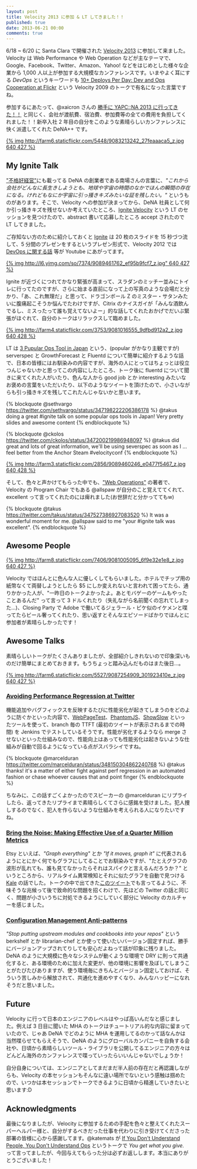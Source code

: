 ```yaml
---
layout: post
title: Velocity 2013 に参加 & LT してきました！！
published: true
date: 2013-06-21 00:00
comments: true
---
```


6/18 ~ 6/20 に Santa Clara で開催された [Velocity 2013](http://velocityconf.com/velocity2013/) に参加して来ました。Velocity は Web Performance や Web Operation などが主なテーマで、Google、Facebook、Twitter、Amazon、Yahoo! などをはじめとした様々な企業から 1,000 人以上が参加する大規模なカンファレンスです。いまやよく耳にする *DevOps* というキーワードも [10+ Deploys Per Day: Dev and Ops Cooperation at Flickr](http://www.youtube.com/watch?v=LdOe18KhtT4) という Velocity 2009 のトークで有名になった言葉ですね。

参加するにあたって、@xaicron さんの [勝手に YAPC::NA 2013 に行ってきた！！](http://blog.livedoor.jp/xaicron/archives/54515196.html) と同じく、会社が渡航費、宿泊費、参加費等の全ての費用を負担してくれました！！新卒入社 2 年目の自分をこのような素晴らしいカンファレンスに快く派遣してくれた DeNA++ です。

[{% img http://farm6.staticflickr.com/5448/9083213242_27feaaaca5_z.jpg 640 427 %}](http://www.flickr.com/photos/oreillyconf/9083213242/in/set-72157634209656690/)

## My Ignite Talk

["不格好経営"](http://www.amazon.co.jp/exec/obidos/ASIN/4532318955/takus-22/ref=nosim)にも載ってる DeNA の創業者である南場さんの言葉に、*"これから会社がどんなに長生きしようとも、地球や宇宙の時間のなかでほんの瞬間の存在になる。けれどもなにか宇宙に引っ掻きキズみたいな証を残したい。"* というものがあります。そこで、Velocity への参加が決まってから、DeNA 社員として何か引っ掻きキズを残せないか考えていたところ、[Ignite Velocity](http://velocityconf.com/velocity2013/public/schedule/detail/29483) という LT のセッションを見つけたので、abstract 書いて応募したところ accept されたので LT してきました。

ご存知ない方のために紹介しておくと [Ignite](http://igniteshow.com/) は 20 枚のスライドを 15 秒づつ流して、5 分間のプレゼンをするというプレゼン形式で、Velocity 2012 では [DevOps に関する話](http://www.youtube.com/watch?v=Xfu47E5MkJo) 等が Youtube にあがってます。

[{% img http://l6.yimg.com/so/7374/9089461762_ef95b9fcf7_z.jpg" 640 427 %}](http://www.flickr.com/photos/oreillyconf/9089461762/)

Ignite が近づくにつれてかなり緊張が高まって、スラダンのミッチー並みにトイレに行ってたのですが、さらに始まる直前になって上の写真のような会場だと分かり、「あ、これ無理だ」と思って、ドラゴンボール Z のミスター・サタンみたいに腹痛起こそうか悩んでたわけですが、Citrix のナイスガイが「みんな酒飲んでるし、ミスったって誰も覚えてないよー」的な話してくれたおかげでだいぶ緊張がほぐれて、自分のトークはリラックスして臨めました。

[{% img http://farm4.staticflickr.com/3753/9081016555_9dfbd912a2_z.jpg 640 428 %}](http://www.flickr.com/photos/oreillyconf/9081016555/)

LT は [3 Pupular Ops Tool in Japan](https://speakerdeck.com/takus/3-popular-ops-tools-in-japan) という、(popular がかなり主観ですが) serverspec と GrowthForecast と Fluentd について簡単に紹介するような話で、日本の皆様にはお馴染みの内容ですが、海外の人にとってはちょっとは役立つんじゃないかと思ってこの内容にしたところ、トーク後に fluentd について聞きに来てくれた人がいたり、色んな人から good job とか interesting みたいなお褒めの言葉をいただいたり、以下のようなツイートを頂けたので、小さいながらも引っ掻きキズを残してこれたんじゃないかと思います。

{% blockquote @sethvargo https://twitter.com/sethvargo/status/347198222206386178 %}
@takus doing a great #ignite talk on some popular ops tools in Japan! Very pretty slides and awesome content
{% endblockquote %}

{% blockquote @ckolos https://twitter.com/ckolos/status/347200219986948097 %}
@takus did great and lots of great information, we'll be using severspec as soon as I ... feel better from the Anchor Steam  #velocityconf
{% endblockquote %}

[{% img http://farm3.staticflickr.com/2856/9089460246_e0477f5467_z.jpg 640 428 %}](http://www.flickr.com/photos/oreillyconf/9089460246/)

そして、色々と声かけてもらった中でも、["Web Operations"](http://www.amazon.co.jp/exec/obidos/ASIN/4873114934/takus-22/ref=nosim) の著者で、Velocity の Program Chair でもある @allspaw が自分のこと覚えててくれて、excellent って言ってくれたのには痺れました(お世辞だと分かっててもw)

{% blockquote @takus https://twitter.com/takus/status/347527386927083520 %}
It was a wonderful moment for me. @allspaw said to me "your #ignite talk was excellent".
{% endblockquote %}

## Awesome People

[{% img http://farm8.staticflickr.com/7406/9081005095_6f9e32e1e8_z.jpg 640 427 %}](http://www.flickr.com/photos/oreillyconf/9081005095/)

Velocity ではほんとに色んな人に優しくしてもらいました。ホテルでチップ用の紙幣なくて両替しようとしたら $5 にしか変えれないと言われて困ってたら、通りかかった人が、"一昨日のトークよかったよ。あとモバゲーのゲームもやったことあるんだ" って言って 3 ドルくれたり（失礼ながら名前聞くの忘れてしまった...)、Closing Party で Adobe で働いてるジェラール・ピケ似のイケメンと喋ってたらビール奢ってくれたり、思い返すとそんなエピソードばかりでほんとに参加者が素晴らしかったです！

## Awesome Talks

素晴らしいトークがたくさんありましたが、全部紹介しきれないので印象深いものだけ簡単にまとめておきます。もうちょっと踏み込んだものはまた後日...。

[{% img http://farm6.staticflickr.com/5527/9087254909_301923410e_z.jpg 640 427 %}](http://www.flickr.com/photos/oreillyconf/9087254909/)

### [Avoiding Performance Regression at Twitter](http://cdn.oreillystatic.com/en/assets/1/event/94/Avoiding%20Performance%20Regression%20at%20Twitter%20Presentation.pdf)

機能追加やバグフィックスを反映するたびに性能劣化が起きてしまうのをどのように防ぐかといった内容で、[WebPageTest](http://webpagetest.org)、[PhantomJS](http://phantomjs.org)、[ShowSlow](http://showslow.com) といったツールを使って、branch 毎の TTFT (最初のツイートが表示されるまでの時間) を Jenkins でテストしているそうです。性能が劣化するようなら merge させないといった仕組みなので、性能向上はあっても性能劣化は起きないような仕組みが自動で回るようになっている点がスバラシイですね。

{% blockquote @marcelduran https://twitter.com/marcelduran/status/348150304862240768 %}
@takus thanks! it's a matter of either fight against perf regression in an automated fashion or chase whoever causes that and point finger
{% endblockquote %}

ちなみに、この話すごくよかったのでスピーカーの @marcelduran にリプライしたら、返ってきたリプライまで素晴らしくてさらに感銘を受けました。犯人捜しするのでなく、犯人を作らないような仕組みを考えられる人になりたいですね。

### [Bring the Noise: Making Effective Use of a Quarter Million Metrics](https://speakerdeck.com/astanway/bring-the-noise-continuously-deploying-under-a-hailstorm-of-metrics)

Etsy といえば、*"Graph everything"* とか *"If it moves, graph it"* に代表されるようにとにかく何でもグラフにしてることでお馴染みですが、"たとえグラフの波形が乱れても、誰も見てなかったらそれはスパイクと言えるんだろうか？" というところから、リアルタイム異常検知とそれに似たグラフを自動で見つける [Kale](http://codeascraft.com/2013/06/11/introducing-kale/) の話でした。トークの中で出てきた[このツイート](https://twitter.com/DEVOPS_BORAT/status/281242898165538818)でも言ってるように、不味そうな兆候って後で致命的な問題を招くわけで、先ほどの Twitter の話と同じく、問題が小さいうちに対処できるようにしていく部分に Velocity のカルチャーを感じました。

### [Configuration Management Anti-patterns](https://speakerdeck.com/skottler/configuration-management-anti-patterns)

*"Stop putting upstream modules and cookbooks into your repos"* という berkshelf とか librarian-chef とか使って使いたいバージョン固定すれば、勝手にバージョンアップされてりしても安心だよねって話が印象に残りました。DeNA のように大規模に色々なシステムが動くような環境で DRY に則って共通化すると、ある環境のために加えた変更が、他の環境に影響を及ぼしてしまうことがたびたびありますが、使う環境毎にきちんとバージョン固定しておけば、そういう苦しみから解放されて、共通化を進めやすくなり、みんなハッピーになれそうだと思いました。

## Future  

Velocity に行って日本のエンジニアのレベルはやっぱ高いんだなと感じました。例えば 3 日目に聞いた MHA のトークはチュートリアル的な内容に留まっていたので、じゃあ DeNA でどのように MHA を運用してるのかって話なんかは当然喋らせてもらえそうで、DeNA のようにグローバルカンパニーを自負する会社や、日頃から素晴らしいツール・ライブラリを公開してるエンジニアの方々はどんどん海外のカンファレンスで喋っていったらいいんじゃないでしょうか！

自分自身については、エンジニアとしてまだまだ半人前の存在だと再認識しながらも、Velocity の本セッションもそんなに遠い場所でないという感触は掴めたので、いつかは本セッションでトークできるように日頃から精進していきたいと思います:D

## Acknowledgments

最後になりましたが、Velocity に参加するための手配を色々と整えてくれたスーパーヘルパー様と、自分がするべきだった仕事を代わりに引き受けてくださった部署の皆様に心から感謝してます。@katemats が [If You Don't Understand People, You Don't Understand Ops](http://www.youtube.com/watch?v=RGFGdFS_3Cc) というトークで *You get what you give.* って言ってましたが、今回与えてもらった分は必ずお返しします。本当にありがとうございました！
